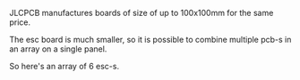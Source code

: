JLCPCB manufactures boards of size of up to 100x100mm for the same price.

The esc board is much smaller, so it is possible to combine multiple pcb-s in an array on a single panel.

So here's an array of 6 esc-s.